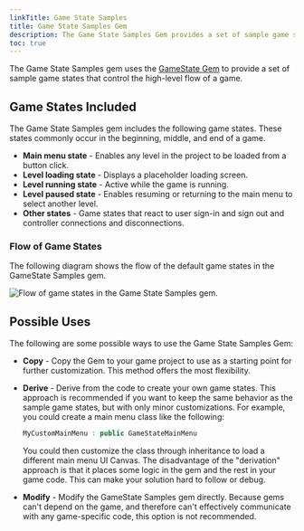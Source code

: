 ```yaml
---
linkTitle: Game State Samples
title: Game State Samples Gem
description: The Game State Samples Gem provides a set of sample game states (built on top of the generic Game State Gem), including primary user selection, main menu, level loading, level running, and level paused.
toc: true
---
```


The Game State Samples gem uses the [GameState Gem](/docs/user-guide/gems/reference/gameplay/game-state) to provide a set of sample game states that control the high-level flow of a game.

## Game States Included

The Game State Samples gem includes the following game states. These states commonly occur in the beginning, middle, and end of a game.

* **Main menu state** - Enables any level in the project to be loaded from a button click.
* **Level loading state** - Displays a placeholder loading screen.
* **Level running state** - Active while the game is running.
* **Level paused state** - Enables resuming or returning to the main menu to select another level.
* **Other states** - Game states that react to user sign-in and sign out and controller connections and disconnections.

### Flow of Game States

The following diagram shows the flow of the default game states in the GameState Samples gem.

![Flow of game states in the Game State Samples gem.](/images/user-guide/gems/gems-system-gem-game-state-samples-2.png)

## Possible Uses

The following are some possible ways to use the Game State Samples Gem:

* **Copy** - Copy the Gem to your game project to use as a starting point for further customization. This method offers the most flexibility.

* **Derive** - Derive from the code to create your own game states. This approach is recommended if you want to keep the same behavior as the sample game states, but with only minor customizations. For example, you could create a main menu class like the following:

  ```c++
  MyCustomMainMenu : public GameStateMainMenu
  ```

  You could then customize the class through inheritance to load a different main menu UI Canvas. The disadvantage of the "derivation" approach is that it places some logic in the gem and the rest in your game code. This can make your solution hard to follow or debug.

* **Modify** - Modify the GameState Samples gem directly. Because gems can't depend on the game, and therefore can't effectively communicate with any game-specific code, this option is not recommended.

